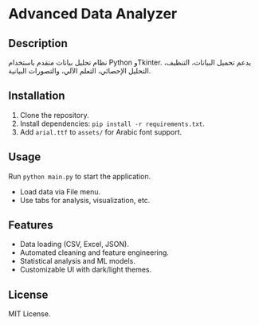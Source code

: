 # Advanced Data Analyzer

## Description
نظام تحليل بيانات متقدم باستخدام Python وTkinter. يدعم تحميل البيانات، التنظيف، التحليل الإحصائي، التعلم الآلي، والتصورات البيانية.

## Installation
1. Clone the repository.
2. Install dependencies: `pip install -r requirements.txt`.
3. Add `arial.ttf` to `assets/` for Arabic font support.

## Usage
Run `python main.py` to start the application.
- Load data via File menu.
- Use tabs for analysis, visualization, etc.

## Features
- Data loading (CSV, Excel, JSON).
- Automated cleaning and feature engineering.
- Statistical analysis and ML models.
- Customizable UI with dark/light themes.

## License
MIT License.